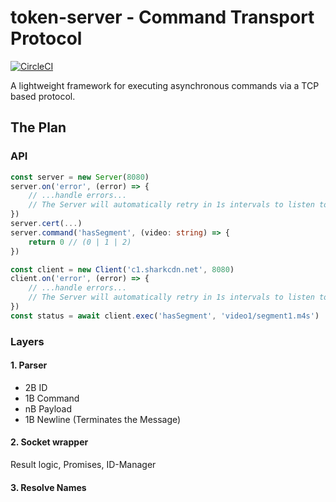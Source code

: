 # token-server - Command Transport Protocol

[![CircleCI](https://circleci.com/gh/robojones/token-server.svg?style=svg)](https://circleci.com/gh/robojones/token-server)

A lightweight framework for executing asynchronous commands via a TCP based protocol.

## The Plan

### API

```typescript
const server = new Server(8080)
server.on('error', (error) => {
	// ...handle errors...
	// The Server will automatically retry in 1s intervals to listen to the port.
})
server.cert(...)
server.command('hasSegment', (video: string) => {
	return 0 // (0 | 1 | 2)
})

const client = new Client('c1.sharkcdn.net', 8080)
client.on('error', (error) => {
	// ...handle errors...
	// The Server will automatically retry in 1s intervals to listen to the port.
})
const status = await client.exec('hasSegment', 'video1/segment1.m4s')
```

### Layers
#### 1. Parser

- 2B ID
- 1B Command
- nB Payload
- 1B Newline (Terminates the Message)

#### 2. Socket wrapper
Result logic, Promises, ID-Manager

#### 3. Resolve Names
